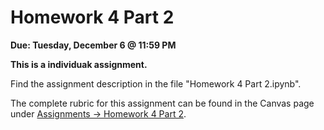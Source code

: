 # Homework 4 Part 2

**Due: Tuesday, December 6 @ 11:59 PM**

**This is a individuak assignment.**

Find the assignment description in the file "Homework 4 Part 2.ipynb".

The complete rubric for this assignment can be found in the Canvas page under [Assignments -> Homework 4 Part 2](https://ufl.instructure.com/courses/464118/assignments/5434151).
